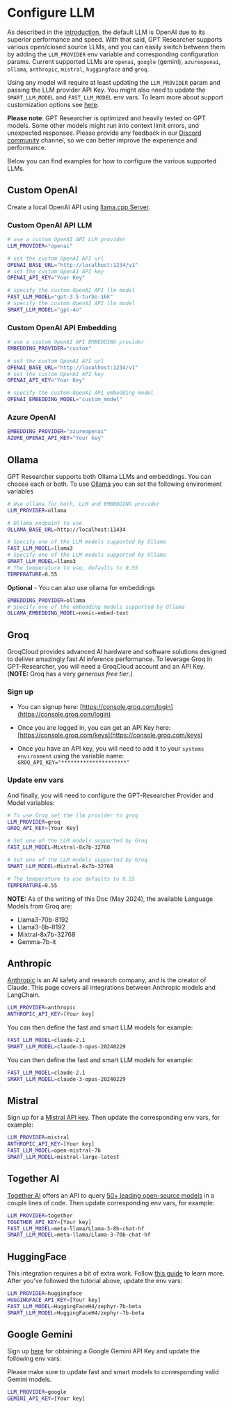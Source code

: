 # Configure LLM
As described in the [introduction](/docs/gpt-researcher/config), the default LLM is OpenAI due to its superior performance and speed. 
With that said, GPT Researcher supports various open/closed source LLMs, and you can easily switch between them by adding the `LLM_PROVIDER` env variable and corresponding configuration params.
Current supported LLMs are `openai`, `google` (gemini), `azureopenai`, `ollama`, `anthropic`, `mistral`, `huggingface` and `groq`.

Using any model will require at least updating the `LLM_PROVIDER` param and passing the LLM provider API Key. You might also need to update the `SMART_LLM_MODEL` and `FAST_LLM_MODEL` env vars.
To learn more about support customization options see [here](/gpt-researcher/config).

**Please note**: GPT Researcher is optimized and heavily tested on GPT models. Some other models might run into context limit errors, and unexpected responses.
Please provide any feedback in our [Discord community](https://discord.gg/DUmbTebB) channel, so we can better improve the experience and performance.

Below you can find examples for how to configure the various supported LLMs.

## Custom OpenAI
Create a local OpenAI API using [llama.cpp Server](https://github.com/ggerganov/llama.cpp/blob/master/examples/server/README.md#quick-start).

### Custom OpenAI API LLM
```bash
# use a custom OpenAI API LLM provider
LLM_PROVIDER="openai"

# set the custom OpenAI API url
OPENAI_BASE_URL="http://localhost:1234/v1"
# set the custom OpenAI API key
OPENAI_API_KEY="Your Key"

# specify the custom OpenAI API llm model  
FAST_LLM_MODEL="gpt-3.5-turbo-16k"
# specify the custom OpenAI API llm model  
SMART_LLM_MODEL="gpt-4o"

```
### Custom OpenAI API Embedding
```bash
# use a custom OpenAI API EMBEDDING provider
EMBEDDING_PROVIDER="custom"

# set the custom OpenAI API url
OPENAI_BASE_URL="http://localhost:1234/v1"
# set the custom OpenAI API key
OPENAI_API_KEY="Your Key"

# specify the custom OpenAI API embedding model   
OPENAI_EMBEDDING_MODEL="custom_model"
```

### Azure OpenAI

```bash
EMBEDDING_PROVIDER="azureopenai"
AZURE_OPENAI_API_KEY="Your key"
```


## Ollama

GPT Researcher supports both Ollama LLMs and embeddings. You can choose each or both.
To use [Ollama](http://www.ollama.com) you can set the following environment variables

```bash
# Use ollama for both, LLM and EMBEDDING provider
LLM_PROVIDER=ollama

# Ollama endpoint to use
OLLAMA_BASE_URL=http://localhost:11434

# Specify one of the LLM models supported by Ollama
FAST_LLM_MODEL=llama3
# Specify one of the LLM models supported by Ollama 
SMART_LLM_MODEL=llama3 
# The temperature to use, defaults to 0.55
TEMPERATURE=0.55
```

**Optional** - You can also use ollama for embeddings
```bash
EMBEDDING_PROVIDER=ollama
# Specify one of the embedding models supported by Ollama 
OLLAMA_EMBEDDING_MODEL=nomic-embed-text
```

## Groq

GroqCloud provides advanced AI hardware and software solutions designed to deliver amazingly fast AI inference performance.
To leverage Groq in GPT-Researcher, you will need a GroqCloud account and an API Key. (__NOTE:__ Groq has a very _generous free tier_.)

### Sign up
- You can signup here: [https://console.groq.com/login](https://console.groq.com/login)
- Once you are logged in, you can get an API Key here: [https://console.groq.com/keys](https://console.groq.com/keys)

- Once you have an API key, you will need to add it to your `systems environment` using the variable name:
`GROQ_API_KEY="*********************"`

### Update env vars
And finally, you will need to configure the GPT-Researcher Provider and Model variables:

```bash
# To use Groq set the llm provider to groq
LLM_PROVIDER=groq
GROQ_API_KEY=[Your Key]

# Set one of the LLM models supported by Groq
FAST_LLM_MODEL=Mixtral-8x7b-32768

# Set one of the LLM models supported by Groq
SMART_LLM_MODEL=Mixtral-8x7b-32768 

# The temperature to use defaults to 0.55
TEMPERATURE=0.55
```

__NOTE:__ As of the writing of this Doc (May 2024), the available Language Models from Groq are:

* Llama3-70b-8192
* Llama3-8b-8192
* Mixtral-8x7b-32768
* Gemma-7b-it

## Anthropic
[Anthropic](https://www.anthropic.com/) is an AI safety and research company, and is the creator of Claude. This page covers all integrations between Anthropic models and LangChain.

```bash
LLM_PROVIDER=anthropic
ANTHROPIC_API_KEY=[Your key]
```

You can then define the fast and smart LLM models for example:
```bash
FAST_LLM_MODEL=claude-2.1
SMART_LLM_MODEL=claude-3-opus-20240229
```

You can then define the fast and smart LLM models for example:
```bash
FAST_LLM_MODEL=claude-2.1
SMART_LLM_MODEL=claude-3-opus-20240229
```

## Mistral
Sign up for a [Mistral API key](https://console.mistral.ai/users/api-keys/). 
Then update the corresponding env vars, for example:
```bash
LLM_PROVIDER=mistral
ANTHROPIC_API_KEY=[Your key]
FAST_LLM_MODEL=open-mistral-7b
SMART_LLM_MODEL=mistral-large-latest
```

## Together AI
[Together AI](https://www.together.ai/) offers an API to query [50+ leading open-source models](https://docs.together.ai/docs/inference-models) in a couple lines of code.
Then update corresponding env vars, for example:
```bash
LLM_PROVIDER=together
TOGETHER_API_KEY=[Your key]
FAST_LLM_MODEL=meta-llama/Llama-3-8b-chat-hf
SMART_LLM_MODEL=meta-llama/Llama-3-70b-chat-hf
```

## HuggingFace
This integration requires a bit of extra work. Follow [this guide](https://python.langchain.com/v0.1/docs/integrations/chat/huggingface/) to learn more.
After you've followed the tutorial above, update the env vars:

```bash
LLM_PROVIDER=huggingface
HUGGINGFACE_API_KEY=[Your key]
FAST_LLM_MODEL=HuggingFaceH4/zephyr-7b-beta
SMART_LLM_MODEL=HuggingFaceH4/zephyr-7b-beta
```

## Google Gemini
Sign up [here](https://ai.google.dev/gemini-api/docs/api-key) for obtaining a Google Gemini API Key and update the following env vars:

Please make sure to update fast and smart models to corresponding valid Gemini models.
```bash
LLM_PROVIDER=google
GEMINI_API_KEY=[Your key]
```
